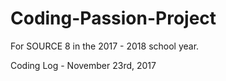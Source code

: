 # Coding-Passion-Project

For SOURCE 8 in the 2017 - 2018 school year.

Coding Log - November 23rd, 2017

